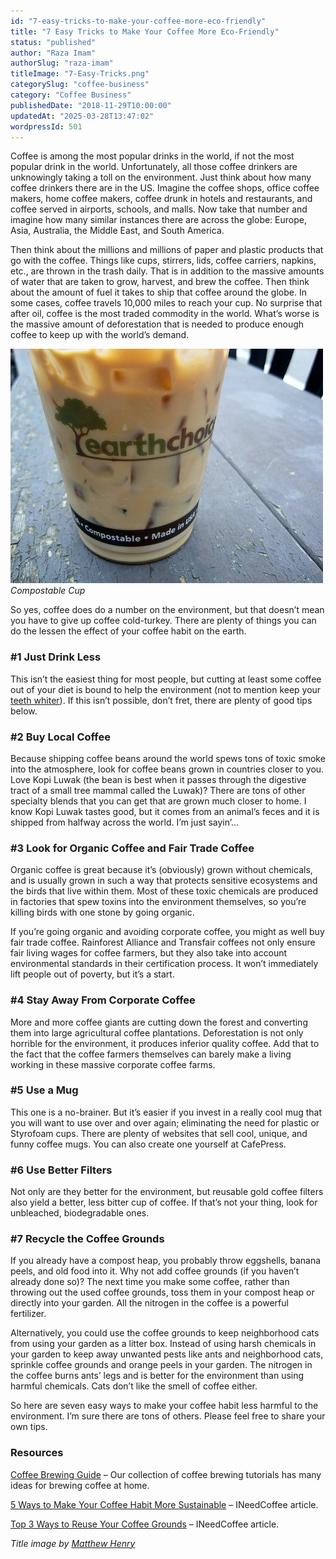 ```yaml
---
id: "7-easy-tricks-to-make-your-coffee-more-eco-friendly"
title: "7 Easy Tricks to Make Your Coffee More Eco-Friendly"
status: "published"
author: "Raza Imam"
authorSlug: "raza-imam"
titleImage: "7-Easy-Tricks.png"
categorySlug: "coffee-business"
category: "Coffee Business"
publishedDate: "2018-11-29T10:00:00"
updatedAt: "2025-03-28T13:47:02"
wordpressId: 501
---
```


Coffee is among the most popular drinks in the world, if not the most popular drink in the world. Unfortunately, all those coffee drinkers are unknowingly taking a toll on the environment. Just think about how many coffee drinkers there are in the US. Imagine the coffee shops, office coffee makers, home coffee makers, coffee drunk in hotels and restaurants, and coffee served in airports, schools, and malls. Now take that number and imagine how many similar instances there are across the globe: Europe, Asia, Australia, the Middle East, and South America.

Then think about the millions and millions of paper and plastic products that go with the coffee. Things like cups, stirrers, lids, coffee carriers, napkins, etc., are thrown in the trash daily. That is in addition to the massive amounts of water that are taken to grow, harvest, and brew the coffee. Then think about the amount of fuel it takes to ship that coffee around the globe. In some cases, coffee travels 10,000 miles to reach your cup. No surprise that after oil, coffee is the most traded commodity in the world. What’s worse is the massive amount of deforestation that is needed to produce enough coffee to keep up with the world’s demand.

![compostable cup](compostable-cup1.jpg)  
*Compostable Cup*

So yes, coffee does do a number on the environment, but that doesn’t mean you have to give up coffee cold-turkey. There are plenty of things you can do the lessen the effect of your coffee habit on the earth.

### #1 Just Drink Less

This isn’t the easiest thing for most people, but cutting at least some coffee out of your diet is bound to help the environment (not to mention keep your [teeth whiter](http://ineedcoffee.com/no-coffee-or-tea-for-at-least-2-weeks/)). If this isn’t possible, don’t fret, there are plenty of good tips below.

### #2 Buy Local Coffee

Because shipping coffee beans around the world spews tons of toxic smoke into the atmosphere, look for coffee beans grown in countries closer to you. Love Kopi Luwak (the bean is best when it passes through the digestive tract of a small tree mammal called the Luwak)? There are tons of other specialty blends that you can get that are grown much closer to home. I know Kopi Luwak tastes good, but it comes from an animal’s feces and it is shipped from halfway across the world. I’m just sayin’…

### #3 Look for Organic Coffee and Fair Trade Coffee

Organic coffee is great because it’s (obviously) grown without chemicals, and is usually grown in such a way that protects sensitive ecosystems and the birds that live within them. Most of these toxic chemicals are produced in factories that spew toxins into the environment themselves, so you’re killing birds with one stone by going organic.

If you’re going organic and avoiding corporate coffee, you might as well buy fair trade coffee. Rainforest Alliance and Transfair coffees not only ensure fair living wages for coffee farmers, but they also take into account environmental standards in their certification process. It won’t immediately lift people out of poverty, but it’s a start.

### #4 Stay Away From Corporate Coffee

More and more coffee giants are cutting down the forest and converting them into large agricultural coffee plantations. Deforestation is not only horrible for the environment, it produces inferior quality coffee. Add that to the fact that the coffee farmers themselves can barely make a living working in these massive corporate coffee farms.

### #5 Use a Mug

This one is a no-brainer. But it’s easier if you invest in a really cool mug that you will want to use over and over again; eliminating the need for plastic or Styrofoam cups. There are plenty of websites that sell cool, unique, and funny coffee mugs. You can also create one yourself at CafePress.

### #6 Use Better Filters

Not only are they better for the environment, but reusable gold coffee filters also yield a better, less bitter cup of coffee. If that’s not your thing, look for unbleached, biodegradable ones.

### #7 Recycle the Coffee Grounds

If you already have a compost heap, you probably throw eggshells, banana peels, and old food into it. Why not add coffee grounds (if you haven’t already done so)? The next time you make some coffee, rather than throwing out the used coffee grounds, toss them in your compost heap or directly into your garden. All the nitrogen in the coffee is a powerful fertilizer.

Alternatively, you could use the coffee grounds to keep neighborhood cats from using your garden as a litter box. Instead of using harsh chemicals in your garden to keep away unwanted pests like ants and neighborhood cats, sprinkle coffee grounds and orange peels in your garden. The nitrogen in the coffee burns ants’ legs and is better for the environment than using harmful chemicals. Cats don’t like the smell of coffee either.

So here are seven easy ways to make your coffee habit less harmful to the environment. I’m sure there are tons of others. Please feel free to share your own tips.

### Resources

[Coffee Brewing Guide](http://ineedcoffee.com/coffee-brewing-guide/) – Our collection of coffee brewing tutorials has many ideas for brewing coffee at home.

[5 Ways to Make Your Coffee Habit More Sustainable](http://ineedcoffee.com/5-ways-to-make-your-coffee-habit-more-sustainable/) – INeedCoffee article.

[Top 3 Ways to Reuse Your Coffee Grounds](http://ineedcoffee.com/top-3-ways-to-re-use-your-coffee-grounds/) – INeedCoffee article.

*Title image by [Matthew Henry](https://unsplash.com/@matthewhenry)*